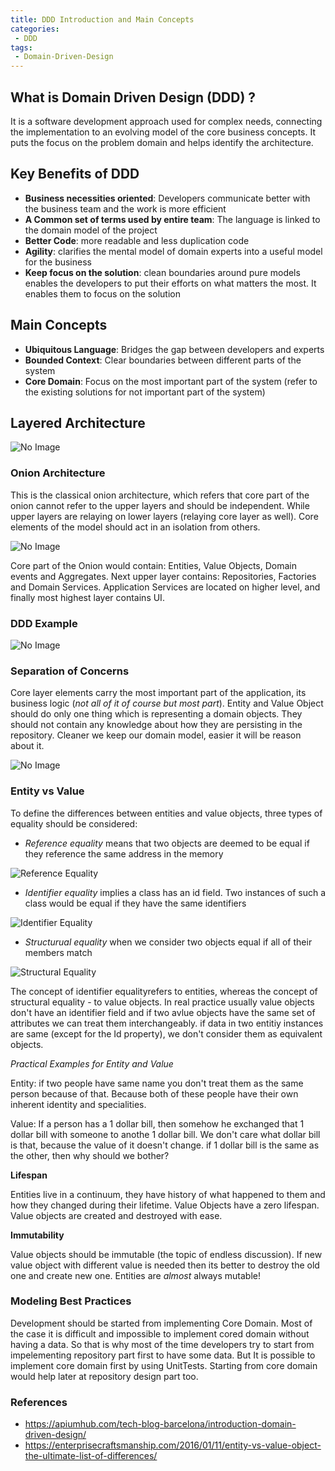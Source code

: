 ```yaml
---
title: DDD Introduction and Main Concepts
categories:
 - DDD
tags:
 - Domain-Driven-Design
---
```


## What is Domain Driven Design (DDD) ?

It is a software development approach used for complex needs, connecting the implementation to an evolving model of the core business concepts. It puts the focus on the problem domain and helps identify the architecture.


## Key Benefits of DDD

- **Business necessities oriented**: Developers communicate better with the business team and the work is more efficient
- **A Common set of terms used by entire team**: The language is linked to the domain model of the project
- **Better Code**: more readable and less duplication code
- **Agility**: clarifies the mental model of domain experts into a useful model for the business
- **Keep focus on the solution**: clean boundaries around pure models enables the developers to put their efforts on what matters the most. It enables them to focus on the solution


## Main Concepts

- **Ubiquitous Language**: Bridges the gap between developers and experts
- **Bounded Context**: Clear boundaries between different parts of the system
- **Core Domain**: Focus on the most important part of the system (refer to the existing solutions for not important part of the system)


## Layered Architecture

![No Image](/assets/2018-05-20-ddd-main/DDD_architecture.png)

### Onion Architecture
This is the classical onion architecture, which refers that core part of the onion cannot refer to the upper layers and should be independent. While upper layers are relaying on lower layers (relaying core layer as well). Core elements of the model should act in an isolation from others. 

![No Image](/assets/2018-05-20-ddd-main/onionModel.png)

Core part of the Onion would contain: Entities, Value Objects, Domain events and Aggregates. Next upper layer contains: Repositories, Factories and Domain Services. Application Services are located on higher level, and finally most highest layer contains UI.

### DDD Example

![No Image](/assets/2018-05-20-ddd-main/DDD_example.jpg)


### Separation of Concerns
Core layer elements carry the most important part of the application, its business logic (*not all of it of course but most part*). Entity and Value Object should do only one thing which is representing a domain objects. They should not contain any knowledge about how they are persisting in the repository. Cleaner we keep our domain model, easier it will be reason about it. 

![No Image](/assets/2018-05-20-ddd-main/isolation.png)

### Entity vs Value

To define the differences between entities and value objects, three types of equality should be considered:
- *Reference equality* means that two objects are deemed to be equal if they reference the same address in the memory

![Reference Equality](/assets/2018-05-20-ddd-main/referenceEquality.png)

- *Identifier equality* implies a class has an id field. Two instances of such a class would be equal if they have the same identifiers

![Identifier Equality](/assets/2018-05-20-ddd-main/identifierEquality.png)

- *Structurual equality* when we consider two objects equal if all of their members match

![Structural Equality](/assets/2018-05-20-ddd-main/structuralEquality.png)


The concept of identifier equalityrefers to entities, whereas the concept of structural equality - to value objects. In real practice usually value objects don't have an identifier field and if two avlue objects have the same set of attributes we can treat them interchangeably. if data in two entitiy instances are same (except for the Id property), we don't consider them as equivalent objects.

*Practical Examples for Entity and Value*

Entity: if two people have same name you don't treat them as the same person because of that. Because both of these people have their own inherent identity and specialities. 

Value: If a person has a 1 dollar bill, then somehow he exchanged that 1 dollar bill with someone to anothe 1 dollar bill. We don't care what dollar bill is that, because the value of it doesn't change. if 1 dollar bill is the same as the other, then why should we bother?

**Lifespan**

Entities live in a continuum, they have history of what happened to them and how they changed during their lifetime.
Value Objects have a zero lifespan. Value objects are created and destroyed with ease. 

**Immutability**

Value objects should be immutable (the topic of endless discussion). If new value object with different value is needed then its better to destroy the old one and create new one. Entities are *almost* always mutable!


### Modeling Best Practices

Development should be started from implementing Core Domain. Most of the case it is difficult and impossible to implement cored domain without having a data. So that is why most of the time developers try to start from impelementing repository part first to have some data. But It is possible to implement core domain first by using UnitTests. Starting from core domain would help later at repository design part too.





### References
- https://apiumhub.com/tech-blog-barcelona/introduction-domain-driven-design/
- https://enterprisecraftsmanship.com/2016/01/11/entity-vs-value-object-the-ultimate-list-of-differences/
